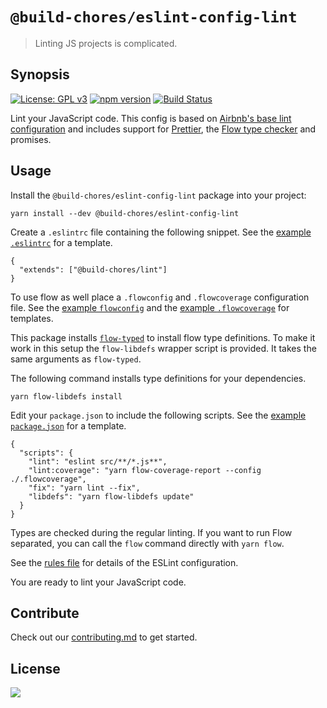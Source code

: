 # `@build-chores/eslint-config-lint`

> Linting JS projects is complicated.

## Synopsis

[![License: GPL v3](https://img.shields.io/badge/License-GPL%20v3-blue.svg)](https://www.gnu.org/licenses/gpl-3.0) [![npm version](https://img.shields.io/npm/v/@build-chores/eslint-config-lint.svg?style=flat)](https://www.npmjs.com/package/@build-chores/eslint-config-lint) [![Build Status](https://travis-ci.org/critocrito/build-chores.svg?branch=master)](https://travis-ci.org/critocrito/build-chores)

Lint your JavaScript code. This config is based on [Airbnb's base lint configuration](https://github.com/airbnb/javascript/tree/master/packages/eslint-config-airbnb-base) and includes support for [Prettier](https://prettier.io/), the [Flow type checker](https://flow.org/) and promises.

## Usage

Install the `@build-chores/eslint-config-lint` package into your project:

```
yarn install --dev @build-chores/eslint-config-lint
```

Create a `.eslintrc` file containing the following snippet. See the [example `.eslintrc`](../../project-example/.eslintrc) for a template.

```
{
  "extends": ["@build-chores/lint"]
}
```

 To use flow as well place a `.flowconfig` and `.flowcoverage` configuration file. See the [example `flowconfig`](../../project-example/.flowconfig) and the [example `.flowcoverage`](../../project-example/.flowcoverage) for templates.

This package installs [`flow-typed`](https://github.com/flow-typed/flow-typed#readme) to install flow type definitions. To make it work in this setup the `flow-libdefs` wrapper script is provided. It takes the same arguments as `flow-typed`.

The following command installs type definitions for your dependencies.

```
yarn flow-libdefs install
```

Edit your `package.json` to include the following scripts. See the [example `package.json`](../../project-example/package.json) for a template.

```
{
  "scripts": {
    "lint": "eslint src/**/*.js**",
    "lint:coverage": "yarn flow-coverage-report --config ./.flowcoverage",
    "fix": "yarn lint --fix",
    "libdefs": "yarn flow-libdefs update"
  }
}
```

Types are checked during the regular linting. If you want to run Flow separated, you can call the `flow` command directly with `yarn flow`.

See the [rules file](index.js) for details of the ESLint configuration.

You are ready to lint your JavaScript code.

## Contribute

Check out our [contributing.md](../../CONTRIBUTING.md) to get started.

## License

[<img src="https://www.gnu.org/graphics/gplv3-88x31.png" align="left" />](license)
